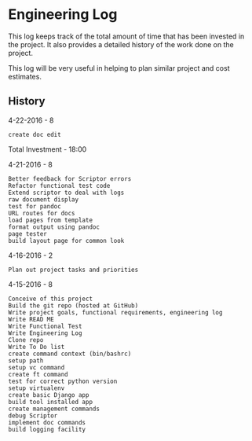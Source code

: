 # Engineering Log

This log keeps track of the total amount of time that has been invested in the
project.   It also provides a detailed history of the work done on the project.

This log will be very useful in helping to plan similar project and cost
estimates.


## History


4-22-2016 - 8

    create doc edit

Total Investment - 18:00

4-21-2016 - 8

    Better feedback for Scriptor errors
    Refactor functional test code
    Extend scriptor to deal with logs
    raw document display
    test for pandoc
    URL routes for docs
    load pages from template
    format output using pandoc
    page tester
    build layout page for common look

4-16-2016 - 2

    Plan out project tasks and priorities

4-15-2016 - 8

    Conceive of this project
    Build the git repo (hosted at GitHub)
    Write project goals, functional requirements, engineering log
    Write READ ME
    Write Functional Test
    Write Engineering Log
    Clone repo
    Write To Do list
    create command context (bin/bashrc)
    setup path
    setup vc command
    create ft command
    test for correct python version
    setup virtualenv
    create basic Django app
    build tool installed app
    create management commands
    debug Scriptor
    implement doc commands
    build logging facility
